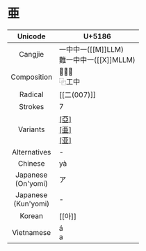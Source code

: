 
# 亜

|        Unicode         | U+5186                                       |
| :--------------------: | -------------------------------------------- |
|        Cangjie         | 一中中一([[M]]LLM)<br>難一中中一([[X]]MLLM)           |
|      Composition       | ⿱𫝁一<br>⿻工中                                  |
|        Radical         | [[二(007)]]                                   |
|        Strokes         | 7                                            |
|        Variants        | [[亞]](Trad.)<br>[[亜]](Shin.)<br>[[亚]](Simp.) |
|      Alternatives      | -                                            |
|        Chinese         | yà                                           |
| Japanese<br>(On'yomi)  | ア                                            |
| Japanese<br>(Kun'yomi) | -                                            |
|         Korean         | [[아]]                                        |
|       Vietnamese       | á<br>a                                       |
